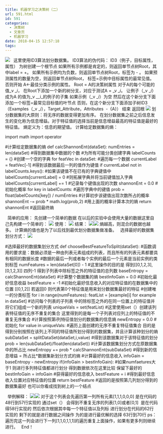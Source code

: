 ```yaml
---
title: 机器学习之决策树（二）
url: 591.html
id: 591
categories:
  - 决策树
  - 文章页
  - 机器学习
date: 2018-04-15 12:57:18
tags:
---
```


![](http://47.100.4.8/wp-content/uploads/2018/04/timg.jpg)   这里使用ID3算法划分数据集。 ID3算法的伪代码： ID3（例子，目标属性，属性） 为树创建一个根节点 如果所有示例都是肯定的，则返回单节点树Root，其中label = +。 如果所有示例均为负数，则返回单节点树Root，标签为 - 。 如果预测属性的数量为空，则返回单节点树Root， 标签=示例中目标属性的最常见值。 否则开始 A←最佳分类示例的属性。 Root = A的决策树属性 对于A的每个可能的值_v __i_， 在Root下添加一个新的树分支，对应于测试A = _v __i_。 让例子（_v __i_）成为A 的值为_v __i_的例子的子集 如果示例（_v __i_）为空 然后在这个新分支下面添加一个标签=最常见目标值的叶节点 否则，在这个新分支下面添加子树ID3（Examples（_v __i_），Target_Attribute，Attributes  -  {A}） 结束 返回根 ![](http://47.100.4.8/wp-content/uploads/2018/04/QQ图片20180415125137.png) 划分数据集的大原则：将无序的数据变得更加有序。 在划分数据集之前之后信息发生的变化称为信息增益。对于特征值的选择当前是信息增益最高的特征值是最好的特征值。 熵定义为：信息的期望值。 计算给定数据集的熵：

import math
import operator

#计算给定数据集的熵
def calcShannonEnt(dataSet):
    numEntries = len(dataSet) #得到数据集中数据的个数
    #为所有可能分类创建字典
    labelCounts = {} #创建一个空的字典
    for featVec in dataSet: #遍历每一个数据
        currentLabel = featVec\[-1\] #得到该数据最后一列的值作为键值
        if currentLabel not in labelCounts.keys(): #如果该键值不在已有的字典键值中
            labelCounts\[currentLabel\] = 0 #则拓展字典并将当前键值加入字典
        labelCounts\[currentLabel\] += 1 #记录每个键值出现的次数
    shannonEnt = 0.0 #初始化概率
    for key in labelCounts: #遍历字典中的键值
        prob = float(labelCounts\[key\]) / numEntries #计算初步该键值出现次数所占的概率
        shannonEnt -= prob * math.log(prob,2) #用上面的概率计算本次的熵
    return shannonEnt #返回最终熵

  简单的应用： 先创建一个简单的数据 在以后的实验中会使用大量的数据这里自己先构建一个简单的： ![](http://47.100.4.8/wp-content/uploads/2018/04/23232323.png) 使用： ![](http://47.100.4.8/wp-content/uploads/2018/04/323232323.png) 结果： ![](http://47.100.4.8/wp-content/uploads/2018/04/34234234234.png)![](http://47.100.4.8/wp-content/uploads/2018/05/QQ图片20180416221958.png) 熵越高，则混合的数据也越多。 计算熵的值也是为了以后找到最优划分数据集做准备。   选择最好的数据集划分方式： ![](http://47.100.4.8/wp-content/uploads/2018/04/4334234234.png)

#选择最好的数据集划分方式
def chooseBestFeatureToSplit(dataSet):
    #函数调用的要求是：数据必须是一种由列表元素组成的列表，而且所有的列表元素都要具有相同的数据长度
    #数据的最后一列或者每个实例的最后一个元素是当前实例的类别标签
    numFeatures = len(dataSet\[0\]) - 1 #这里操作的目的是 得到\[\[0,1,2,3\],\[0,1,2,3\]\] 四列-1  得到子列表中除标签之外的特征值的总列数 
    baseEntropy = calcShannonEnt(dataSet)  #计算整个数据集的熵
    bestInfoGain = 0.0  #初始化最好信息收益
    bestFeature = -1  #初始化最好信息收入的对应特征值的在数据集中的位置 \[\[0,1,2\]\]  若返回0 则代表第0个特征值是用来划分数据集最好的特征
    #创建唯一的分类标签
    for i in range(numFeatures): 
        featList = \[example\[i\] for example in dataSet\] #访问每个列表的子列表 中的除标签之外的在同一位置上的特征值并将它们组成一个新的列表
        uniqueVals = set(featList) #这里使用set（）创建该列表特征值的无序不重复的集合 这里得到的是每一个子列表对应列上的特征值的不重复无序集合
        #计算按照第i列特征值划分的数据集的信息熵
        newEntropy = 0.0 #初始化
        for value in uniqueVals: #遍历上面创建的无序不重复特征值集合  目的是得到分别按照在该列上不同的特征值所划分得到的数据集，并且计算该种划分的熵
            subDataSet = splitDataSet(dataSet,i,value)  #得到该数据集对于该特征值的划分
            prob = len(subDataSet)/float(len(dataSet))  #计算该数据集划分方式在原数据集中的所占比
            newEntropy += prob * calcShannonEnt(subDataSet)  #得到新的信息增益 = 所占比*数据集新划分方式的熵
        #计算最好的信息收入
        infoGain = baseEntropy - newEntropy
        if(infoGain > bestInfoGain): #如果numfaetures大于1 则进行多列特征值都进行划分  得到数据依次在这里比较 保留下最好的
            bestInfoGain = infoGain  #获得最好的信息收入
            bestFeature = i  #得到最好信息收入位置对应特征值的位置
    return bestFeature  #返回的是按照第几列划分得到的数据集最好  也可以你看成找到树上的一个结点

  举例解释： ![](http://47.100.4.8/wp-content/uploads/2018/04/32112313.png)![](http://47.100.4.8/wp-content/uploads/2018/04/9636363.png) 对于这个列表会先遍历第一列所有元素\[1,1,1,0,0,0\] 是在代码的48行到57行实现的 通过set（） 会得到不重复无序的列表\[1,0\]或者\[0,1\]  是在代码得58行实现的 然后依次根据其中每一个特征值以及列标 进行划分在代码的62行实现的 剩下的就是进行数据之间操作 为的是进行最优解的选择 63行到70行 ps：遍历完这一列会进行下一列\[1,1,0,1,1,1\]的遍历重复上面操作，如果有更多列则继续进行。   End！